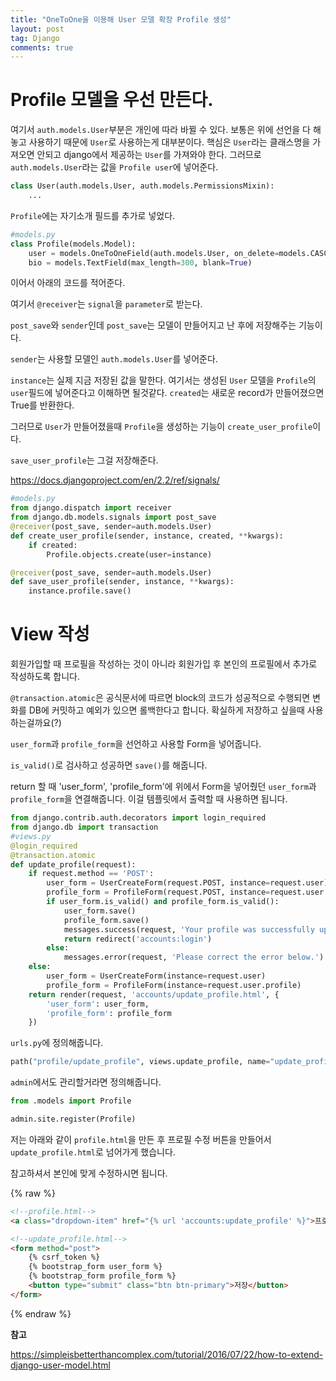 ```yaml
---
title: "OneToOne을 이용해 User 모델 확장 Profile 생성"
layout: post
tag: Django
comments: true
---
```



# Profile 모델을 우선 만든다.

여기서 `auth.models.User`부분은 개인에 따라 바뀔 수 있다. 보통은 위에 선언을 다 해놓고 사용하기 때문에 `User`로 사용하는게 대부분이다. 핵심은 `User`라는 클래스명을 가져오면 안되고 django에서 제공하는 `User`를 가져와야 한다. 그러므로 `auth.models.User`라는 값을 `Profile user`에 넣어준다.

```python
class User(auth.models.User, auth.models.PermissionsMixin):
    ...
```

`Profile`에는 자기소개 필드를 추가로 넣었다.

```python
#models.py
class Profile(models.Model):
    user = models.OneToOneField(auth.models.User, on_delete=models.CASCADE, related_name='profile')
    bio = models.TextField(max_length=300, blank=True)
```

이어서 아래의 코드를 적어준다.

여기서 `@receiver`는 `signal`을 `parameter`로 받는다.

`post_save`와 `sender`인데 `post_save`는 모델이 만들어지고 난 후에 저장해주는 기능이다.

`sender`는 사용할 모델인 `auth.models.User`를 넣어준다.

`instance`는 실제 지금 저장된 값을 말한다. 여기서는 생성된 `User` 모델을 `Profile`의 `user`필드에 넣어준다고 이해하면 될것같다. `created`는 새로운 record가 만들어졌으면 True를 반환한다.

그러므로 `User`가 만들어졌을때 `Profile`을 생성하는 기능이 `create_user_profile`이다.

`save_user_profile`는 그걸 저장해준다.

<https://docs.djangoproject.com/en/2.2/ref/signals/>

```python
#models.py
from django.dispatch import receiver
from django.db.models.signals import post_save
@receiver(post_save, sender=auth.models.User)
def create_user_profile(sender, instance, created, **kwargs):
    if created:
        Profile.objects.create(user=instance)

@receiver(post_save, sender=auth.models.User)
def save_user_profile(sender, instance, **kwargs):
    instance.profile.save()
```

# View 작성

회원가입할 때 프로필을 작성하는 것이 아니라 회원가입 후 본인의 프로필에서 추가로 작성하도록 합니다.


`@transaction.atomic`은 공식문서에 따르면 block의 코드가 성공적으로 수행되면 변화를 DB에 커밋하고 예외가 있으면 롤백한다고 합니다. 확실하게 저장하고 싶을때 사용하는걸까요(?)

`user_form`과 `profile_form`을 선언하고 사용할 Form을 넣어줍니다.

`is_valid()`로 검사하고 성공하면 `save()`를 해줍니다.

return 할 때 'user_form', 'profile_form'에 위에서 Form을 넣어줬던 `user_form`과 `profile_form`을 연결해줍니다. 이걸 템플릿에서 출력할 때 사용하면 됩니다.

```python
from django.contrib.auth.decorators import login_required
from django.db import transaction
#views.py
@login_required
@transaction.atomic
def update_profile(request):
    if request.method == 'POST':
        user_form = UserCreateForm(request.POST, instance=request.user)
        profile_form = ProfileForm(request.POST, instance=request.user.profile)
        if user_form.is_valid() and profile_form.is_valid():
            user_form.save()
            profile_form.save()
            messages.success(request, 'Your profile was successfully updated!')
            return redirect('accounts:login')
        else:
            messages.error(request, 'Please correct the error below.')
    else:
        user_form = UserCreateForm(instance=request.user)
        profile_form = ProfileForm(instance=request.user.profile)
    return render(request, 'accounts/update_profile.html', {
        'user_form': user_form,
        'profile_form': profile_form
    })
```

`urls.py`에 정의해줍니다.

```python
path("profile/update_profile", views.update_profile, name="update_profile"),
```

`admin`에서도 관리할거라면 정의해줍니다.

```python
from .models import Profile

admin.site.register(Profile)
```

저는 아래와 같이 `profile.html`을 만든 후 프로필 수정 버튼을 만들어서 `update_profile.html`로 넘어가게 했습니다.

참고하셔서 본인에 맞게 수정하시면 됩니다.

{% raw %}
```html
<!--profile.html--> 
<a class="dropdown-item" href="{% url 'accounts:update_profile' %}">프로필 수정</a>

<!--update_profile.html--> 
<form method="post">
    {% csrf_token %}
    {% bootstrap_form user_form %} 
    {% bootstrap_form profile_form %} 
    <button type="submit" class="btn btn-primary">저장</button>
</form>
```
{% endraw %}



**참고**

<https://simpleisbetterthancomplex.com/tutorial/2016/07/22/how-to-extend-django-user-model.html>
